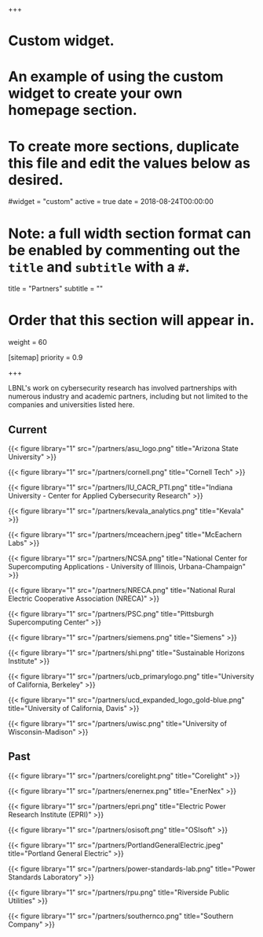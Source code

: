 +++
# Custom widget.
# An example of using the custom widget to create your own homepage section.
# To create more sections, duplicate this file and edit the values below as desired.
#widget = "custom"
active = true
date = 2018-08-24T00:00:00

# Note: a full width section format can be enabled by commenting out the `title` and `subtitle` with a `#`.
title = "Partners"
subtitle = ""

# Order that this section will appear in.
weight = 60

[sitemap]
priority = 0.9

+++

LBNL's work on cybersecurity research has involved partnerships with numerous industry and academic partners, including but not limited to the companies and universities listed here.

## Current

{{< figure library="1" src="/partners/asu_logo.png" title="Arizona State University" >}}

{{< figure library="1" src="/partners/cornell.png" title="Cornell Tech" >}}

{{< figure library="1" src="/partners/IU_CACR_PTI.png" title="Indiana University - Center for Applied Cybersecurity Research" >}}

{{< figure library="1" src="/partners/kevala_analytics.png" title="Kevala" >}}

{{< figure library="1" src="/partners/mceachern.jpeg" title="McEachern Labs" >}}

{{< figure library="1" src="/partners/NCSA.png" title="National Center for Supercomputing Applications - University of Illinois, Urbana-Champaign" >}}

{{< figure library="1" src="/partners/NRECA.png" title="National Rural Electric Cooperative Association (NRECA)" >}}

{{< figure library="1" src="/partners/PSC.png" title="Pittsburgh Supercomputing Center" >}}

{{< figure library="1" src="/partners/siemens.png" title="Siemens" >}}

{{< figure library="1" src="/partners/shi.png" title="Sustainable Horizons Institute" >}}

{{< figure library="1" src="/partners/ucb_primarylogo.png" title="University of California, Berkeley" >}}

{{< figure library="1" src="/partners/ucd_expanded_logo_gold-blue.png" title="University of California, Davis" >}}

{{< figure library="1" src="/partners/uwisc.png" title="University of Wisconsin-Madison" >}}


## Past

{{< figure library="1" src="/partners/corelight.png" title="Corelight" >}}

{{< figure library="1" src="/partners/enernex.png" title="EnerNex" >}}

{{< figure library="1" src="/partners/epri.png" title="Electric Power Research Institute (EPRI)" >}}

{{< figure library="1" src="/partners/osisoft.png" title="OSIsoft" >}}

{{< figure library="1" src="/partners/PortlandGeneralElectric.jpeg" title="Portland General Electric" >}}

{{< figure library="1" src="/partners/power-standards-lab.png" title="Power Standards Laboratory" >}}

{{< figure library="1" src="/partners/rpu.png" title="Riverside Public Utilities" >}}

{{< figure library="1" src="/partners/southernco.png" title="Southern Company" >}}
